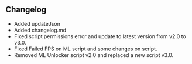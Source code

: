 ## Changelog

- Added updateJson
- Added changelog.md
- Fixed script permissions error and update to latest version from v2.0 to v3.0.
- Fixed Failed FPS on ML script and some changes on script.
- Removed ML Unlocker script v2.0 and replaced a new script v3.0.
